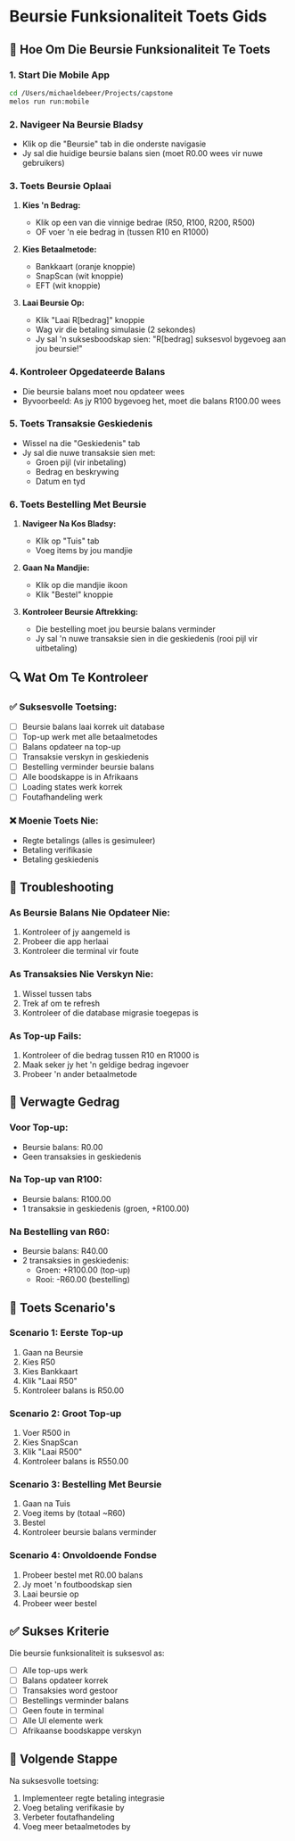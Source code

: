 # Beursie Funksionaliteit Toets Gids

## 🧪 Hoe Om Die Beursie Funksionaliteit Te Toets

### 1. **Start Die Mobile App**
```bash
cd /Users/michaeldebeer/Projects/capstone
melos run run:mobile
```

### 2. **Navigeer Na Beursie Bladsy**
- Klik op die "Beursie" tab in die onderste navigasie
- Jy sal die huidige beursie balans sien (moet R0.00 wees vir nuwe gebruikers)

### 3. **Toets Beursie Oplaai**
1. **Kies 'n Bedrag:**
   - Klik op een van die vinnige bedrae (R50, R100, R200, R500)
   - OF voer 'n eie bedrag in (tussen R10 en R1000)

2. **Kies Betaalmetode:**
   - Bankkaart (oranje knoppie)
   - SnapScan (wit knoppie)
   - EFT (wit knoppie)

3. **Laai Beursie Op:**
   - Klik "Laai R[bedrag]" knoppie
   - Wag vir die betaling simulasie (2 sekondes)
   - Jy sal 'n suksesboodskap sien: "R[bedrag] suksesvol bygevoeg aan jou beursie!"

### 4. **Kontroleer Opgedateerde Balans**
- Die beursie balans moet nou opdateer wees
- Byvoorbeeld: As jy R100 bygevoeg het, moet die balans R100.00 wees

### 5. **Toets Transaksie Geskiedenis**
- Wissel na die "Geskiedenis" tab
- Jy sal die nuwe transaksie sien met:
  - Groen pijl (vir inbetaling)
  - Bedrag en beskrywing
  - Datum en tyd

### 6. **Toets Bestelling Met Beursie**
1. **Navigeer Na Kos Bladsy:**
   - Klik op "Tuis" tab
   - Voeg items by jou mandjie

2. **Gaan Na Mandjie:**
   - Klik op die mandjie ikoon
   - Klik "Bestel" knoppie

3. **Kontroleer Beursie Aftrekking:**
   - Die bestelling moet jou beursie balans verminder
   - Jy sal 'n nuwe transaksie sien in die geskiedenis (rooi pijl vir uitbetaling)

## 🔍 **Wat Om Te Kontroleer**

### ✅ **Suksesvolle Toetsing:**
- [ ] Beursie balans laai korrek uit database
- [ ] Top-up werk met alle betaalmetodes
- [ ] Balans opdateer na top-up
- [ ] Transaksie verskyn in geskiedenis
- [ ] Bestelling verminder beursie balans
- [ ] Alle boodskappe is in Afrikaans
- [ ] Loading states werk korrek
- [ ] Foutafhandeling werk

### ❌ **Moenie Toets Nie:**
- Regte betalings (alles is gesimuleer)
- Betaling verifikasie
- Betaling geskiedenis

## 🐛 **Troubleshooting**

### **As Beursie Balans Nie Opdateer Nie:**
1. Kontroleer of jy aangemeld is
2. Probeer die app herlaai
3. Kontroleer die terminal vir foute

### **As Transaksies Nie Verskyn Nie:**
1. Wissel tussen tabs
2. Trek af om te refresh
3. Kontroleer of die database migrasie toegepas is

### **As Top-up Fails:**
1. Kontroleer of die bedrag tussen R10 en R1000 is
2. Maak seker jy het 'n geldige bedrag ingevoer
3. Probeer 'n ander betaalmetode

## 📱 **Verwagte Gedrag**

### **Voor Top-up:**
- Beursie balans: R0.00
- Geen transaksies in geskiedenis

### **Na Top-up van R100:**
- Beursie balans: R100.00
- 1 transaksie in geskiedenis (groen, +R100.00)

### **Na Bestelling van R60:**
- Beursie balans: R40.00
- 2 transaksies in geskiedenis:
  - Groen: +R100.00 (top-up)
  - Rooi: -R60.00 (bestelling)

## 🎯 **Toets Scenario's**

### **Scenario 1: Eerste Top-up**
1. Gaan na Beursie
2. Kies R50
3. Kies Bankkaart
4. Klik "Laai R50"
5. Kontroleer balans is R50.00

### **Scenario 2: Groot Top-up**
1. Voer R500 in
2. Kies SnapScan
3. Klik "Laai R500"
4. Kontroleer balans is R550.00

### **Scenario 3: Bestelling Met Beursie**
1. Gaan na Tuis
2. Voeg items by (totaal ~R60)
3. Bestel
4. Kontroleer beursie balans verminder

### **Scenario 4: Onvoldoende Fondse**
1. Probeer bestel met R0.00 balans
2. Jy moet 'n foutboodskap sien
3. Laai beursie op
4. Probeer weer bestel

## ✅ **Sukses Kriterie**

Die beursie funksionaliteit is suksesvol as:
- [ ] Alle top-ups werk
- [ ] Balans opdateer korrek
- [ ] Transaksies word gestoor
- [ ] Bestellings verminder balans
- [ ] Geen foute in terminal
- [ ] Alle UI elemente werk
- [ ] Afrikaanse boodskappe verskyn

## 🚀 **Volgende Stappe**

Na suksesvolle toetsing:
1. Implementeer regte betaling integrasie
2. Voeg betaling verifikasie by
3. Verbeter foutafhandeling
4. Voeg meer betaalmetodes by
